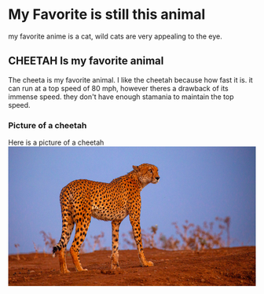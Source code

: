 # My Favorite is still this animal
my favorite anime is a cat, wild cats are very appealing to the eye.

## CHEETAH Is my favorite animal 
The cheeta is my favorite animal. I like the cheetah because how fast it is.
it can run at a top speed of 80 mph, however theres a drawback of its immense speed. they don't have enough stamania 
to maintain the top speed.

### Picture of a cheetah
Here is a picture of a cheetah
![cheetah](cheetahPic.jpeg)